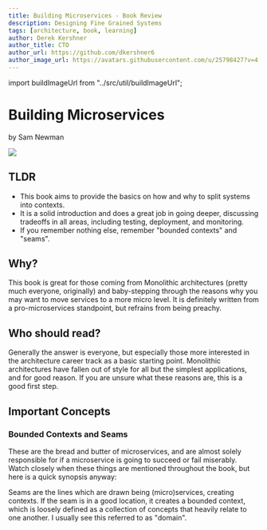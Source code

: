 ```yaml
---
title: Building Microservices - Book Review
description: Designing Fine Grained Systems
tags: [architecture, book, learning]
author: Derek Kershner
author_title: CTO
author_url: https://github.com/dkershner6
author_image_url: https://avatars.githubusercontent.com/u/25798427?v=4
---
```


import buildImageUrl from "../src/util/buildImageUrl";

# Building Microservices

by Sam Newman

<div
    style={{
        display: "flex",
        alignItems: "center",
        justifyContent: "center",
        width: "100%",
        overflow: "hidden",
    }}
>
    <img src={buildImageUrl("building-microservices.jpg")} />
</div>

## TLDR

-   This book aims to provide the basics on how and why to split systems into contexts.
-   It is a solid introduction and does a great job in going deeper, discussing tradeoffs in all areas, including testing, deployment, and monitoring.
-   If you remember nothing else, remember "bounded contexts" and "seams".

## Why?

This book is great for those coming from Monolithic architectures (pretty much everyone, originally) and baby-stepping through the reasons why you may want to move services to a more micro level. It is definitely written from a pro-microservices standpoint, but refrains from being preachy.

<!--truncate-->

## Who should read?

Generally the answer is everyone, but especially those more interested in the architecture career track as a basic starting point. Monolithic architectures have fallen out of style for all but the simplest applications, and for good reason. If you are unsure what these reasons are, this is a good first step.

## Important Concepts

### Bounded Contexts and Seams

These are the bread and butter of microservices, and are almost solely responsible for if a microservice is going to succeed or fail miserably. Watch closely when these things are mentioned throughout the book, but here is a quick synopsis anyway:

Seams are the lines which are drawn being (micro)services, creating contexts. If the seam is in a good location, it creates a bounded context, which is loosely defined as a collection of concepts that heavily relate to one another. I usually see this referred to as "domain".
